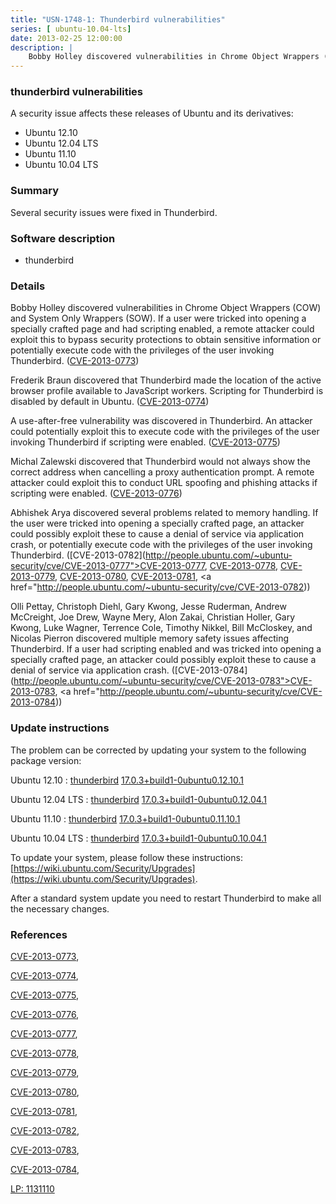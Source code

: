 ```yaml
---
title: "USN-1748-1: Thunderbird vulnerabilities"
series: [ ubuntu-10.04-lts]
date: 2013-02-25 12:00:00
description: |
    Bobby Holley discovered vulnerabilities in Chrome Object Wrappers (COW) and System Only Wrappers (SOW). If a user were tricked into opening a specially crafted page and had scripting enabled, a remote attacker could exploit this to bypass security protections to obtain sensitive information or potentially execute code with the privileges of the user invoking Thunderbird. ([CVE-2013-0773](http://people.ubuntu.com/~ubuntu-security/cve/CVE-2013-0773))
--- 
```

 
 


### thunderbird vulnerabilities

A security issue affects these releases of Ubuntu and its derivatives:

* Ubuntu 12.10
* Ubuntu 12.04 LTS
* Ubuntu 11.10
* Ubuntu 10.04 LTS

### Summary

Several security issues were fixed in Thunderbird. 

### Software description

* thunderbird 

### Details

Bobby Holley discovered vulnerabilities in Chrome Object Wrappers (COW) and System Only Wrappers (SOW). If a user were tricked into opening a specially crafted page and had scripting enabled, a remote attacker could exploit this to bypass security protections to obtain sensitive information or potentially execute code with the privileges of the user invoking Thunderbird. ([CVE-2013-0773](http://people.ubuntu.com/~ubuntu-security/cve/CVE-2013-0773))

Frederik Braun discovered that Thunderbird made the location of the active browser profile available to JavaScript workers. Scripting for Thunderbird is disabled by default in Ubuntu. ([CVE-2013-0774](http://people.ubuntu.com/~ubuntu-security/cve/CVE-2013-0774))

A use-after-free vulnerability was discovered in Thunderbird. An attacker could potentially exploit this to execute code with the privileges of the user invoking Thunderbird if scripting were enabled. ([CVE-2013-0775](http://people.ubuntu.com/~ubuntu-security/cve/CVE-2013-0775))

Michal Zalewski discovered that Thunderbird would not always show the correct address when cancelling a proxy authentication prompt. A remote attacker could exploit this to conduct URL spoofing and phishing attacks if scripting were enabled. ([CVE-2013-0776](http://people.ubuntu.com/~ubuntu-security/cve/CVE-2013-0776))

Abhishek Arya discovered several problems related to memory handling. If the user were tricked into opening a specially crafted page, an attacker could possibly exploit these to cause a denial of service via application crash, or potentially execute code with the privileges of the user invoking Thunderbird. ([CVE-2013-0782](http://people.ubuntu.com/~ubuntu-security/cve/CVE-2013-0777">CVE-2013-0777</a>, <a href="http://people.ubuntu.com/~ubuntu-security/cve/CVE-2013-0778">CVE-2013-0778</a>, <a href="http://people.ubuntu.com/~ubuntu-security/cve/CVE-2013-0779">CVE-2013-0779</a>, <a href="http://people.ubuntu.com/~ubuntu-security/cve/CVE-2013-0780">CVE-2013-0780</a>, <a href="http://people.ubuntu.com/~ubuntu-security/cve/CVE-2013-0781">CVE-2013-0781</a>, <a href="http://people.ubuntu.com/~ubuntu-security/cve/CVE-2013-0782))

Olli Pettay, Christoph Diehl, Gary Kwong, Jesse Ruderman, Andrew McCreight, Joe Drew, Wayne Mery, Alon Zakai, Christian Holler, Gary Kwong, Luke Wagner, Terrence Cole, Timothy Nikkel, Bill McCloskey, and Nicolas Pierron discovered multiple memory safety issues affecting Thunderbird. If a user had scripting enabled and was tricked into opening a specially crafted page, an attacker could possibly exploit these to cause a denial of service via application crash. ([CVE-2013-0784](http://people.ubuntu.com/~ubuntu-security/cve/CVE-2013-0783">CVE-2013-0783</a>, <a href="http://people.ubuntu.com/~ubuntu-security/cve/CVE-2013-0784)) 

### Update instructions

The problem can be corrected by updating your system to the following package version:

Ubuntu 12.10
 : [thunderbird](https://launchpad.net/ubuntu/+source/thunderbird) <span> [17.0.3+build1-0ubuntu0.12.10.1](https://launchpad.net/ubuntu/+source/thunderbird/17.0.3+build1-0ubuntu0.12.10.1) </span> 

Ubuntu 12.04 LTS
 : [thunderbird](https://launchpad.net/ubuntu/+source/thunderbird) <span> [17.0.3+build1-0ubuntu0.12.04.1](https://launchpad.net/ubuntu/+source/thunderbird/17.0.3+build1-0ubuntu0.12.04.1) </span> 

Ubuntu 11.10
 : [thunderbird](https://launchpad.net/ubuntu/+source/thunderbird) <span> [17.0.3+build1-0ubuntu0.11.10.1](https://launchpad.net/ubuntu/+source/thunderbird/17.0.3+build1-0ubuntu0.11.10.1) </span> 

Ubuntu 10.04 LTS
 : [thunderbird](https://launchpad.net/ubuntu/+source/thunderbird) <span> [17.0.3+build1-0ubuntu0.10.04.1](https://launchpad.net/ubuntu/+source/thunderbird/17.0.3+build1-0ubuntu0.10.04.1) </span> 

To update your system, please follow these instructions: [https://wiki.ubuntu.com/Security/Upgrades](https://wiki.ubuntu.com/Security/Upgrades).

After a standard system update you need to restart Thunderbird to make all the necessary changes. 

### References

 
 [CVE-2013-0773](http://people.ubuntu.com/~ubuntu-security/cve/CVE-2013-0773), 

 [CVE-2013-0774](http://people.ubuntu.com/~ubuntu-security/cve/CVE-2013-0774), 

 [CVE-2013-0775](http://people.ubuntu.com/~ubuntu-security/cve/CVE-2013-0775), 

 [CVE-2013-0776](http://people.ubuntu.com/~ubuntu-security/cve/CVE-2013-0776), 

 [CVE-2013-0777](http://people.ubuntu.com/~ubuntu-security/cve/CVE-2013-0777), 

 [CVE-2013-0778](http://people.ubuntu.com/~ubuntu-security/cve/CVE-2013-0778), 

 [CVE-2013-0779](http://people.ubuntu.com/~ubuntu-security/cve/CVE-2013-0779), 

 [CVE-2013-0780](http://people.ubuntu.com/~ubuntu-security/cve/CVE-2013-0780), 

 [CVE-2013-0781](http://people.ubuntu.com/~ubuntu-security/cve/CVE-2013-0781), 

 [CVE-2013-0782](http://people.ubuntu.com/~ubuntu-security/cve/CVE-2013-0782), 

 [CVE-2013-0783](http://people.ubuntu.com/~ubuntu-security/cve/CVE-2013-0783), 

 [CVE-2013-0784](http://people.ubuntu.com/~ubuntu-security/cve/CVE-2013-0784), 

 [LP: 1131110](https://launchpad.net/bugs/1131110)
 

